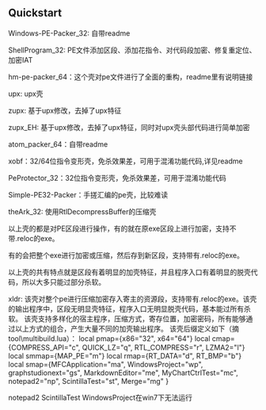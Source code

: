 
## Quickstart
Windows-PE-Packer_32: 自带readme

ShellProgram_32: PE文件添加区段、添加花指令、对代码段加密、修复重定位、加密IAT

hm-pe-packer_64：这个壳对pe文件进行了全面的重构，readme里有说明链接

upx: upx壳

zupx: 基于upx修改，去掉了upx特征

zupx_EH: 基于upx修改，去掉了upx特征，同时对upx壳头部代码进行简单加密

atom_packer_64：自带readme

xobf：32/64位指令变形壳，免杀效果差，可用于混淆功能代码,详见readme

PeProtector_32：32位指令变形壳，免杀效果差，可用于混淆功能代码

Simple-PE32-Packer：手搓汇编的pe壳，比较难读

theArk_32: 使用RtlDecompressBuffer的压缩壳

以上壳的都是对PE区段进行操作，有的就在原exe区段上进行加密，支持不带.reloc的exe。

有的会把整个exe进行加密或压缩，然后存到新区段，支持带有.reloc的exe。

以上壳的共有特点就是区段有着明显的加壳特征，并且程序入口有着明显的脱壳代码，所以大多只能过部分杀软。


xldr:
该壳对整个pe进行压缩加密存入寄主的资源段，支持带有.reloc的exe。该壳的输出程序中，区段无明显壳特征，程序入口无明显脱壳代码，基本能过所有杀软。
该壳支持多样化的宿主程序，压缩方式，寄存位置，加密密码，所有能够通过以上方式的组合，产生大量不同的加壳输出程序。
该壳后缀定义如下（摘tool\multibuild.lua）：
    local pmap={x86="32", x64="64"}
    local cmap={COMPRESS_API="c", QUICK_LZ="q", RTL_COMPRESS="r", LZMA2="l"}
    local smmap={MAP_PE="m"}
    local rmap={RT_DATA="d", RT_BMP="b"}
    local smap={MFCApplication="ma", WindowsProject="wp", graphstudionext="gs", 
        MarkdownEditor="me", MyChartCtrlTest="mc", notepad2="np", ScintillaTest="st", 
        Merge="mg"
    }





notepad2 ScintillaTest WindowsProject在win7下无法运行

 